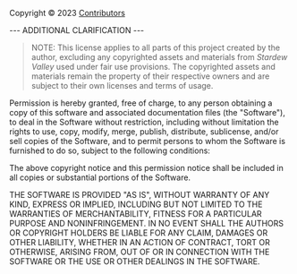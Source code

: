 Copyright ©️ 2023 [Contributors](https://github.com/Mexican-Man/Stardew-Save-Editor/graphs/contributors)

--- ADDITIONAL CLARIFICATION ---

> NOTE: This license applies to all parts of this project created by the author, excluding any copyrighted assets and materials from *Stardew Valley* used under fair use provisions. The copyrighted assets and materials remain the property of their respective owners and are subject to their own licenses and terms of usage.

Permission is hereby granted, free of charge, to any person obtaining a copy
of this software and associated documentation files (the "Software"), to deal
in the Software without restriction, including without limitation the rights
to use, copy, modify, merge, publish, distribute, sublicense, and/or sell
copies of the Software, and to permit persons to whom the Software is
furnished to do so, subject to the following conditions:

The above copyright notice and this permission notice shall be included in all
copies or substantial portions of the Software.

THE SOFTWARE IS PROVIDED "AS IS", WITHOUT WARRANTY OF ANY KIND, EXPRESS OR
IMPLIED, INCLUDING BUT NOT LIMITED TO THE WARRANTIES OF MERCHANTABILITY,
FITNESS FOR A PARTICULAR PURPOSE AND NONINFRINGEMENT. IN NO EVENT SHALL THE
AUTHORS OR COPYRIGHT HOLDERS BE LIABLE FOR ANY CLAIM, DAMAGES OR OTHER
LIABILITY, WHETHER IN AN ACTION OF CONTRACT, TORT OR OTHERWISE, ARISING FROM,
OUT OF OR IN CONNECTION WITH THE SOFTWARE OR THE USE OR OTHER DEALINGS IN THE
SOFTWARE.